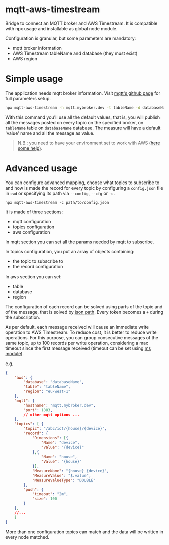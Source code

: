 # mqtt-aws-timestream
Bridge to connect an MQTT broker and AWS Timestream. It is compatible with npx usage and installable as global node module.

Configuration is granular, but some parameters are mandatory:
- mqtt broker information
- AWS Timestream tableName and database (they must exist)
- AWS region

# Simple usage
The application needs mqtt broker information. Visit [mqtt's github page](https://github.com/mqttjs/MQTT.js) for full parameters setup.
``` sh
npx mqtt-aws-timestream -h mqtt.mybroker.dev -t tableName -d databaseName -r eu-west-1
```
With this command you'll use all the default values, that is, you will publish all the messages posted on every topic on the specified broker, on `tableName` table on `databaseName` database.
The measure will have a default 'value' name and all the message as value.

> N.B.: you need to have your environment set to work with AWS [(here some help)](https://docs.aws.amazon.com/timestream/latest/developerguide/getting-started.node-js.html#getting-started.node-js.prereqs).

# Advanced usage
You can configure advanced mapping, choose what topics to subscribe to and how is made the record for every topic by configuring a `config.json` file in `cwd` or specifying its path via `--config`, `--cfg` or `-c`.
```
npx mqtt-aws-timestream -c path/to/config.json
```

It is made of three sections: 
- mqtt configuration
- topics configuration
- aws configuration

In mqtt section you can set all the params needed by [mqtt](https://github.com/mqttjs/MQTT.js) to subscribe.

In topics configuration, you put an array of objects containing:
- the topic to subscribe to
- the record configuration

In aws section you can set:
- table
- database
- region

The configuration of each record can be solved using parts of the topic and of the message, that is solved by [json path](https://github.com/JSONPath-Plus/JSONPath).
Every token becomes a `+` during the subscription.

As per default, each message received will cause an immediate write operation to AWS Timestream. To reduce cost, it is better to reduce write operations. For this purpose, you can group consecutive messages of the same topic, up to 100 records per write operation, considering a max timeout since the first message received (timeout can be set using [ms module](https://github.com/vercel/ms)).

e.g.
```json
{
    "aws": {
        "database": "databaseName",
        "table": "tableName",
        "region": "eu-west-1"
    },
    "mqtt": {
        "hostname": "mqtt.mybroker.dev",
        "port": 1883,
        // other mqtt options ...
    },
    "topics": [ {
        "topic": "/abc/iot/{house}/{device}",
        "record": {
            "Dimensions": [{
                "Name": "device",
                "Value": "{device}"
            },{
                "Name": "house",
                "Value": "{house}"
            }],
            "MeasureName": "{house}_{device}",
            "MeasureValue": "$.value",
            "MeasureValueType": "DOUBLE"
        },
        "push": {
            "timeout": "2m",
            "size": 100
        }
    },
    //...
    ]
}
```

More than one configuration topics can match and the data will be written in every node matched.

